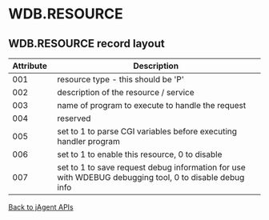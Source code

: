 # WDB.RESOURCE

<PageHeader />

## WDB.RESOURCE record layout

| Attribute  | Description  |
| --- | --- |
| 001 | resource type - this should be 'P' |
| 002 | description of the resource / service |
| 003 | name of program to execute to handle the request |
| 004 | reserved |
| 005 | set to 1 to parse CGI variables before executing handler program |
| 006 | set to 1 to enable this resource, 0 to disable |
| 007 | set to 1 to save request debug information for use with WDEBUG debugging tool, 0 to disable debug info |

[Back to jAgent APIs](./../README.md)

  
<PageFooter />
